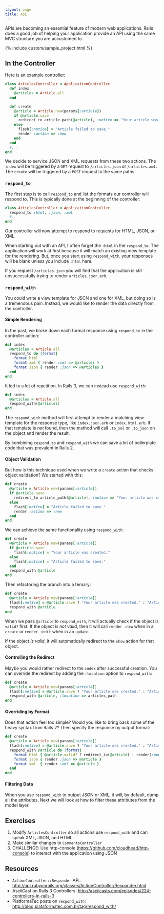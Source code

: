 ```yaml
---
layout: page
title: Api
---
```


APIs are becoming an essential feature of modern web applications. Rails does a good job of helping your application provide an API using the same MVC structure you are accustomed to.

{% include custom/sample_project.html %}

## In the Controller

Here is an example controller:

```ruby
class ArticlesController < ApplicationController
  def index
    @articles = Article.all
  end

  def create
    @article = Article.new(params[:article])
    if @article.save
      redirect_to article_path(@article), :notice => "Your article was created."
    else
      flash[:notice] = "Article failed to save."
      render :action => :new
    end
  end
  #...
end
```

We decide to service JSON and XML requests from these two actions. The `index` will be triggered by a `GET` request to `/articles.json` or `/articles.xml`. The `create` will be triggered by a `POST` request to the same paths.

### `respond_to`

The first step is to call `respond_to` and list the formats our controller will respond to. This is typically done at the beginning of the controller:

```ruby
class ArticlesController < ApplicationController
  respond_to :html, :json, :xml
  #...
end
```

Our controller will now attempt to respond to requests for HTML, JSON, or XML.

<div class="opinion">
<p>When starting out with an API, I often forget the <code>:html</code> in the <code>respond_to</code>. The application will work at first because it will match an existing view template for the rendering. But, once you start using <code>respond_with</code>, your responses will be blank unless you include <code>:html</code> here.</p>
</div>

If you request `/articles.json` you will find that the application is still unsuccessfully trying to render `articles.json.erb`.

### `respond_with`

You could write a view template for JSON and one for XML, but doing so is a tremendous pain. Instead, we would like to render the data directly from the controller.

#### Simple Rendering

In the past, we broke down each format response using `respond_to` in the controller action:

```ruby
def index
  @articles = Article.all
  respond_to do |format|
    format.html
    format.xml { render :xml => @articles }
    format.json { render :json => @articles }
  end
end
```

It led to a lot of repetition. In Rails 3, we can instead use `respond_with`:

```ruby
def index
  @articles = Article.all
  respond_with(@articles)
end
```

The `respond_with` method will first attempt to render a matching view template for the response type, like `index.json.erb` or `index.html.erb`. If that template is *not* found, then the method will call `.to_xml` or `.to_json` on the object and render the result.

By combining `respond_to` and `respond_with` we can save a lot of boilerplate code that was prevalent in Rails 2.

#### Object Validation

But how is this technique used when we write a `create` action that checks object validation? We started with this:

```ruby
def create
  @article = Article.new(params[:article])
  if @article.save
    redirect_to article_path(@article), :notice => "Your article was created."
  else
    flash[:notice] = "Article failed to save."
    render :action => :new
  end
end
```

We can achieve the same functionality using `respond_with`:

```ruby
def create
  @article = Article.new(params[:article])
  if @article.save
    flash[:notice] = "Your article was created."
  else
    flash[:notice] = "Article failed to save."
  end
  respond_with @article
end
```

Then refactoring the branch into a ternary:

```ruby
def create
  @article = Article.new(params[:article])
  flash[:notice] = @article.save ? "Your article was created." : "Article failed to save."
  respond_with @article
end
```

When we pass `@article` to `respond_with`, it will actually check if the object is `valid?` first. If the object is *not valid*, then it will call `render :new` when in a `create` or `render :edit` when in an `update`. 

If the object *is valid*, it will automatically redirect to the `show` action for that object.

#### Controlling the Redirect

Maybe you would rather redirect to the `index` after successful creation. You can override the redirect by adding the `:location` option to `respond_with`:

```ruby
def create
  @article = Article.new(params[:article])
  flash[:notice] = @article.save ? "Your article was created." : "Article failed to save."
  respond_with @article, :location => articles_path
end
```

#### Overriding by Format

Does that action feel too simple? Would you like to bring back some of the heavy syntax from Rails 2? Then specify the response by output format:

```ruby
def create
  @article = Article.new(params[:article])
  flash[:notice] = @article.save ? "Your article was created." : "Article failed to save."
  respond_with @article do |format|
    format.html { @article.valid? ? redirect_to(@article) : render(:new) }
    format.json { render :json => @article }
    format.xml  { render :xml => @article }
  end
end
```

#### Filtering Data

When you use `respond_with` to output JSON or XML, it will, by default, dump all the attributes. Next we will look at how to filter these attributes from the model layer.

## Exercises

1. Modify `ArticlesController` so all actions use `respond_with` and can speak XML, JSON, and HTML.
2. Make similar changes to `CommentsController`
3. CHALLENGE: Use http-console (https://github.com/cloudhead/http-console) to interact with the application using JSON

## Resources

* `ActionController::Responder` API: http://api.rubyonrails.org/classes/ActionController/Responder.html
* AsciiCast on Rails 3 Controllers: http://asciicasts.com/episodes/224-controllers-in-rails-3
* PlatformaTec posts on `respond_with`: http://blog.plataformatec.com.br/tag/respond_with/
